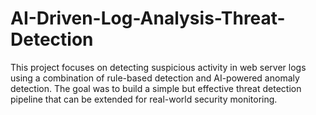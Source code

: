 # AI-Driven-Log-Analysis-Threat-Detection
This project focuses on detecting suspicious activity in web server logs using a combination of rule-based detection and AI-powered anomaly detection. The goal was to build a simple but effective threat detection pipeline that can be extended for real-world security monitoring.
